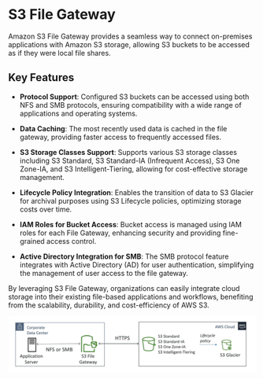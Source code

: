 # S3 File Gateway

Amazon S3 File Gateway provides a seamless way to connect on-premises applications with Amazon S3 storage, allowing S3 buckets to be accessed as if they were local file shares.

## Key Features

- **Protocol Support**: Configured S3 buckets can be accessed using both NFS and SMB protocols, ensuring compatibility with a wide range of applications and operating systems.

- **Data Caching**: The most recently used data is cached in the file gateway, providing faster access to frequently accessed files.

- **S3 Storage Classes Support**: Supports various S3 storage classes including S3 Standard, S3 Standard-IA (Infrequent Access), S3 One Zone-IA, and S3 Intelligent-Tiering, allowing for cost-effective storage management.

- **Lifecycle Policy Integration**: Enables the transition of data to S3 Glacier for archival purposes using S3 Lifecycle policies, optimizing storage costs over time.

- **IAM Roles for Bucket Access**: Bucket access is managed using IAM roles for each File Gateway, enhancing security and providing fine-grained access control.

- **Active Directory Integration for SMB**: The SMB protocol feature integrates with Active Directory (AD) for user authentication, simplifying the management of user access to the file gateway.

By leveraging S3 File Gateway, organizations can easily integrate cloud storage into their existing file-based applications and workflows, benefiting from the scalability, durability, and cost-efficiency of AWS S3.

![S3 File Gateway](../resources/images/s3/s3-file-gateway.png)

